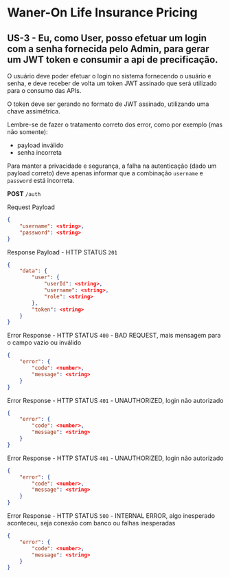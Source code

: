 # Waner-On Life Insurance Pricing

## US-3 - Eu, como User, posso efetuar um login com a senha fornecida pelo Admin, para gerar um JWT token e consumir a api de precificação.

O usuário deve poder efetuar o login no sistema fornecendo o usuário e senha, e deve receber de volta um token JWT assinado que será utilizado para o consumo das APIs. 

O token deve ser gerando no formato de JWT assinado, utilizando uma chave assimétrica.

Lembre-se de fazer o tratamento correto dos error, como por exemplo (mas não somente):
- payload inválido
- senha incorreta

Para manter a privacidade e segurança, a falha na autenticação (dado um payload correto) deve apenas informar que a combinação `username` e `password` está incorreta.

**POST** `/auth`

Request Payload
```json
{
    "username": <string>,
    "password": <string>
}
```

Response Payload - HTTP STATUS `201`
```json
{
    "data": {
        "user": {
            "userId": <string>,
            "username": <string>,
            "role": <string>
        },
        "token": <string>
    }
}
```

Error Response - HTTP STATUS `400` - BAD REQUEST, mais mensagem para o campo vazio ou inválido
```json
{
    "error": {
        "code": <number>,
        "message": <string>
    }
}
```

Error Response - HTTP STATUS `401` - UNAUTHORIZED, login não autorizado
```json
{
    "error": {
        "code": <number>,
        "message": <string>
    }
}
```

Error Response - HTTP STATUS `401` - UNAUTHORIZED, login não autorizado
```json
{
    "error": {
        "code": <number>,
        "message": <string>
    }
}
```

Error Response - HTTP STATUS `500` - INTERNAL ERROR, algo inesperado aconteceu, seja conexão com banco ou falhas inesperadas
```json
{
    "error": {
        "code": <number>,
        "message": <string>
    }
}
```
